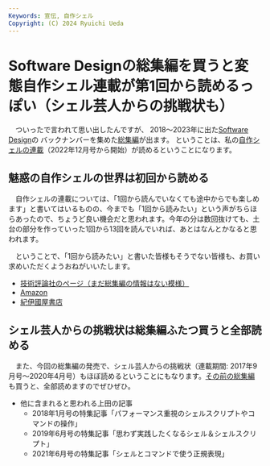 ```yaml
---
Keywords: 宣伝, 自作シェル
Copyright: (C) 2024 Ryuichi Ueda
---
```


# Software Designの総集編を買うと変態自作シェル連載が第1回から読めるっぽい（シェル芸人からの挑戦状も）

　ついったで言われて思い出したんですが、
2018〜2023年に出た[Software Design](https://gihyo.jp/magazine/SD)の
バックナンバーを集めた[総集編](https://amzn.to/3ZH7PAa)が出ます。
ということは、私の[自作シェルの連載](https://b.ueda.tech/?page=sd_rusty_bash)（2022年12月号から開始）が読めるということになります。


## 魅惑の自作シェルの世界は初回から読める

　自作シェルの連載については、「1回から読んでいなくても途中からでも楽しめます」と書いてはいるものの、今までも「1回から読みたい」という声がちらほらあったので、ちょうど良い機会だと思われます。今年の分は数回抜けても、土台の部分を作っていった1回から13回を読んでいれば、あとはなんとかなると思われます。

　ということで、「1回から読みたい」と書いた皆様もそうでない皆様も、お買い求めいただくようおねがいいたします。


* [技術評論社のページ（まだ総集編の情報はない模様）](https://gihyo.jp/magazine/SD)
* [Amazon](https://amzn.to/3ZH7PAa)
* [紀伊國屋書店](https://www.kinokuniya.co.jp/f/dsg-01-9784297144715)

## シェル芸人からの挑戦状は総集編ふたつ買うと全部読める

　また、今回の総集編の発売で、シェル芸人からの挑戦状（連載期間: 2017年9月号〜2020年4月号）もほぼ読めるということにもなります。[その前の総集編](https://amzn.to/3XBsLG6)も買うと、全部読めますのでぜひぜひ。


* 他に含まれると思われる上田の記事
    * 2018年1月号の特集記事「パフォーマンス重視のシェルスクリプトやコマンドの操作」
    * 2019年6月号の特集記事「思わず実践したくなるシェル＆シェルスクリプト」
    * 2021年6月号の特集記事「シェルとコマンドで使う正規表現」
